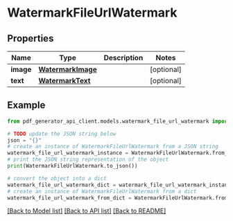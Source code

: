 # WatermarkFileUrlWatermark


## Properties

Name | Type | Description | Notes
------------ | ------------- | ------------- | -------------
**image** | [**WatermarkImage**](WatermarkImage.md) |  | [optional] 
**text** | [**WatermarkText**](WatermarkText.md) |  | [optional] 

## Example

```python
from pdf_generator_api_client.models.watermark_file_url_watermark import WatermarkFileUrlWatermark

# TODO update the JSON string below
json = "{}"
# create an instance of WatermarkFileUrlWatermark from a JSON string
watermark_file_url_watermark_instance = WatermarkFileUrlWatermark.from_json(json)
# print the JSON string representation of the object
print(WatermarkFileUrlWatermark.to_json())

# convert the object into a dict
watermark_file_url_watermark_dict = watermark_file_url_watermark_instance.to_dict()
# create an instance of WatermarkFileUrlWatermark from a dict
watermark_file_url_watermark_from_dict = WatermarkFileUrlWatermark.from_dict(watermark_file_url_watermark_dict)
```
[[Back to Model list]](../README.md#documentation-for-models) [[Back to API list]](../README.md#documentation-for-api-endpoints) [[Back to README]](../README.md)


